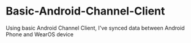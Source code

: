 # Basic-Android-Channel-Client
Using basic Android Channel Client, I've synced data between Android Phone and WearOS device
